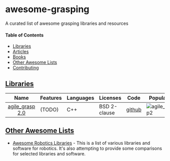 # awesome-grasping
A curated list of awesome grasping libraries and resources

#### Table of Contents
* [Libraries](#libraries)
* [Articles](#articles)
* [Books](#books)
* [Other Awesome Lists](#other-awesome-lists)
* [Contributing](#contributing)

## [Libraries](#awesome-collision-detection)

| Name | Features | Languages | Licenses | Code | Popularity |
|:----:| -------- | --------- | -------- | ---- | ---------- |
| [agile_grasp 2.0](https://github.com/atenpas/agile_grasp2) | (TODO) | C++ | BSD 2-clause | [github](https://github.com/atenpas/agile_grasp2) | ![agile_grasp2](https://img.shields.io/github/stars/atenpas/agile_grasp2.svg?style=social&label=Star&maxAge=2592000) |

## [Other Awesome Lists](#awesome-collision-detection)

* [Awesome Robotics Libraries](https://github.com/jslee02/awesome-robotics-libraries) - This is a list of various libraries and software for robotics. It's also attempting to provide some comparisons for selected libraries and software.
